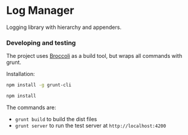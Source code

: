 # Log Manager

Logging library with hierarchy and appenders.


### Developing and testing

The project uses [Broccoli](https://github.com/joliss/broccoli) as a build tool, but wraps all commands with grunt.

Installation:

```bash
npm install -g grunt-cli

npm install
```

The commands are:

- `grunt build` to build the dist files
- `grunt server` to run the test server at `http://localhost:4200`
